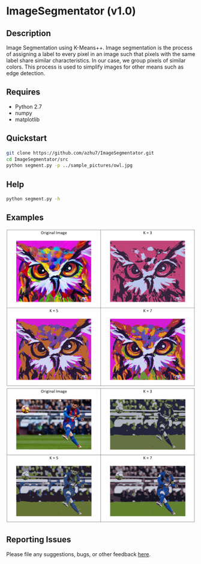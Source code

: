 # ImageSegmentator (v1.0)
## Description
Image Segmentation using K-Means++. Image segmentation is the process of assigning a label to every pixel in 
an image such that pixels with the same label share similar characteristics. In our case, we group pixels of
 similar colors. This process is used to simplify images for other means such as edge detection.

## Requires
- Python 2.7
- numpy
- matplotlib

## Quickstart
```bash
git clone https://github.com/azhu7/ImageSegmentator.git
cd ImageSegmentator/src
python segment.py -p ../sample_pictures/owl.jpg
```

## Help
```bash
python segment.py -h
```

## Examples
![Owl Examples](sample_pictures/owl_examples.png?raw=true "Owl Examples")
![Messi Examples](sample_pictures/messi_examples.png?raw=true "Messi Examples")

## Reporting Issues
Please file any suggestions, bugs, or other feedback [here](https://github.com/azhu7/ImageSegmentator/issues).
